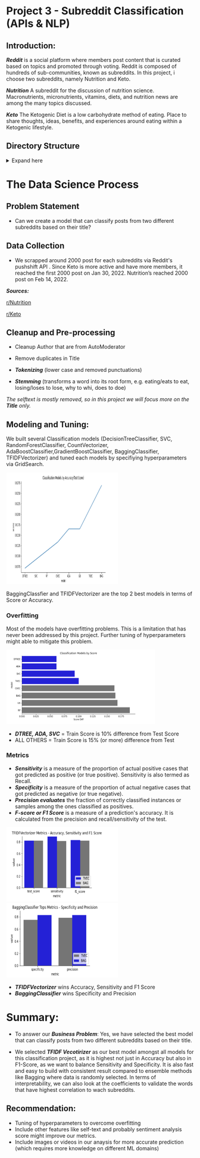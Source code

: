 # Project 3 - Subreddit Classification (APIs & NLP)


## Introduction:

***Reddit*** is a social platform where members post content that is curated based on topics and promoted through voting.
Reddit is composed of hundreds of sub-communities, known as subreddits. In this project, i choose two subreddits, namely Nutrition and Keto.

***Nutrition*** A subreddit for the discussion of nutrition science.  Macronutrients, micronutrients, vitamins, diets, and nutrition news are among the many topics discussed. 

***Keto*** The Ketogenic Diet is a low carbohydrate method of eating. Place to share thoughts, ideas, benefits, and experiences around eating within a Ketogenic lifestyle. 

## Directory Structure
<details>
  <summary>Expand here</summary>

```
Project 3 - Subreddit Classification (APIs and NLP)
|__ codes
|   |__ 01_Data_Prep_reddit-via-pushShift.ipynb   
|   |__ 02_EDA_Subreddits-NutriKeto.ipynb   
|   |__ 03_Model_Tuning.ipynb
|   |__ cv_analyse.py
|__ datasets
|   |__ subr_nutrition.csv      
|   |__ subr_keto.csv        
|   |__ combined_subr.csv        
|__ image
|   |__ man.jpg
|   |__ metric1.png
|   |__ metric2.png
|   |__ metrics_score.png    
|   |__ Overfitting.png
|__ presentation
|   |__ NLP_Classification_NutriKeto.pdf  
|__ README.md
```
</details>

# The Data Science Process

## Problem Statement
- Can we create a model that can classify posts from two different subreddits based on their title?


## Data Collection

- We scrapped around 2000 post for each subreddits via Reddit's pushshift API . Since Keto is more active and have more members, it reached the first 2000 post on Jan 30, 2022. Nutrition’s reached 2000 post on Feb 14, 2022.

***Sources:***

[r/Nutrition](https://www.reddit.com/r/nutrition.json)
        
[r/Keto](https://www.reddit.com/r/keto.json)


## Cleanup and Pre-processing 
        
- Cleanup Author that are from AutoModerator 
- Remove duplicates in Title
        
- ***Tokenizing*** (lower case and removed punctuations) 
- ***Stemming*** (transforms a word into its root form, e.g. eating/eats to eat, losing/loses to lose, why to whi, does to doe)

*The selftext is mostly removed, so in this project we will focus more on the ***Title*** only.*


## Modeling and Tuning:
We built several Classification models (DecisionTreeClassifier, SVC, RandomForestClassifier, CountVectorizer, AdaBoostClassifier,GradientBoostClassifier,  BaggingClassifier, TFIDFVectorizer) and tuned each models by specifiying hyperparameters via GridSearch.

<img  src="image/accuracy.png" width=300 height=300/>



BaggingClassfier and TFIDFVectorizer are the top 2 best models in terms of Score or Accuracy.


### Overfitting

Most of the models have overfitting problems. This is a limitation that has never been addressed by this project. Further tuning of hyperparameters might able to mitigate this problem.


<img  src="image/Overfitting.png" width=400 height=200/>


- ***DTREE, ADA, SVC*** = Train Score is 10% difference from Test Score
- ALL OTHERS = Train Score is 15% (or more) difference from Test


### Metrics

- ***Sensitivity*** is a measure of the proportion of actual positive cases that got predicted as positive (or true positive). Sensitivity is also termed as Recall.
- ***Specificity*** is a measure of the proportion of actual negative cases that got predicted as negative (or true negative).
- ***Precision evaluates*** the fraction of correctly classified instances or samples among the ones classified as positives.
- ***F-score or F1 Score*** is a measure of a prediction's accuracy. It is calculated from the precision and recall/sensitivity of the test.


<img  src="image/Metric1.png" width=300 height=200/>
<img  src="image/Metric2.png" width=300 height=200/>


- ***TFIDFVectorizer*** wins Accuracy, Sensitivity and F1 Score
- ***BaggingClassifier*** wins Specificity and Precision



# Summary:
- To answer our ***Business Problem***: Yes, we have selected the best model that can classify posts from two different subreddits based on their title.

- We selected ***TFIDF Vecotirizer*** as our best model amongst all models for this classification project, as it is highest not just in Accuracy but also in F1-Score, as we want to balance Sensitivity and Specificity. It is also fast and easy to build with consistent result compared to ensemble methods like Bagging where data is randomly selected. In terms of interpretability, we can also look at the coefficients to validate the words that have highest correlation to wach subreddits.



## Recommendation:
- Tuning of hyperparameters to overcome overfitting
- Include other features like self-text and probably sentiment analysis score might improve our metrics.
- Include images or videos in our anaysis for more accurate prediction (which requires more knowledge on different ML domains)


